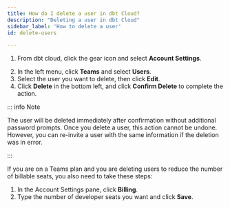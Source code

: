 ```yaml
---
title: How do I delete a user in dbt Cloud?
description: "Deleting a user in dbt Cloud"
sidebar_label: 'How to delete a user'
id: delete-users

---
```


1. From  dbt cloud, click the gear icon and select **Account Settings**.

<Lightbox src="/img/docs/dbt-cloud/Navigate To Account Settings.png" title="Navigate to account settings" />

2. In the left menu, click **Teams** and select **Users**.
3. Select the user you want to delete, then click **Edit**. 
4. Click **Delete** in the bottom left, and click **Confirm Delete** to complete the action.

::: info Note

The user will be deleted immediately after confirmation without additional password prompts. Once you delete a user, this action cannot be undone. However, you can re-invite a user with the same information if the deletion was in error. 

:::


<Lightbox src="/img/docs/dbt-cloud/delete_user_20221023.gif" title="Delete users" />

If you are on a Teams plan and you are deleting users to reduce the number of billable seats, you also need to take these steps:
1. In the Account Settings pane, click **Billing**. 
2. Type the number of developer seats you want and click **Save**.

<Lightbox src="/img/docs/dbt-cloud/change-developer-seats.png" title="Developer seats" />
